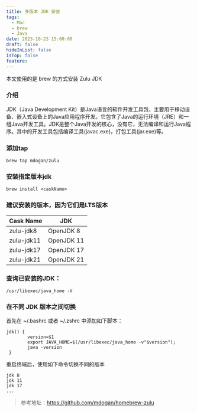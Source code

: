```yaml
---
title: 多版本 JDK 安装
tags:
  - Mac
  - brew
  - Java
date: 2023-10-23 15:00:00
draft: false
hideInList: false
isTop: false
feature:
---
```


本文使用的是 brew 的方式安装 Zulu JDK

<!--more-->

### 介绍
JDK（Java Development Kit）是Java语言的软件开发工具包，主要用于移动设备、嵌入式设备上的Java应用程序开发。它包含了Java的运行环境（JRE）和一组Java开发工具。JDK是整个Java开发的核心，没有它，无法编译和运行Java程序。其中的开发工具包括编译工具(javac.exe)，打包工具(jar.exe)等。

### 添加tap
```
brew tap mdogan/zulu
```

### 安装指定版本jdk
```
brew install <caskName>
```

### 建议安装的版本，因为它们是LTS版本
| Cask Name | JDK |
|------|----|
| zulu-jdk8 | OpenJDK 8 |
| zulu-jdk11 | OpenJDK 11 | 
| zulu-jdk17 | OpenJDK 17 |
| zulu-jdk21 | OpenJDK 21 | 

### 查询已安装的JDK：
```
/usr/libexec/java_home -V
```

### 在不同 JDK 版本之间切换
首先在 ~/.bashrc 或者 ~/.zshrc 中添加如下脚本：
```linux
jdk() {
        version=$1
        export JAVA_HOME=$(/usr/libexec/java_home -v"$version");
        java -version
 }
```

重启终端后，使用如下命令切换不同的版本
```linux
jdk 8
jdk 11
jdk 17
...
```


> 参考地址：https://github.com/mdogan/homebrew-zulu
